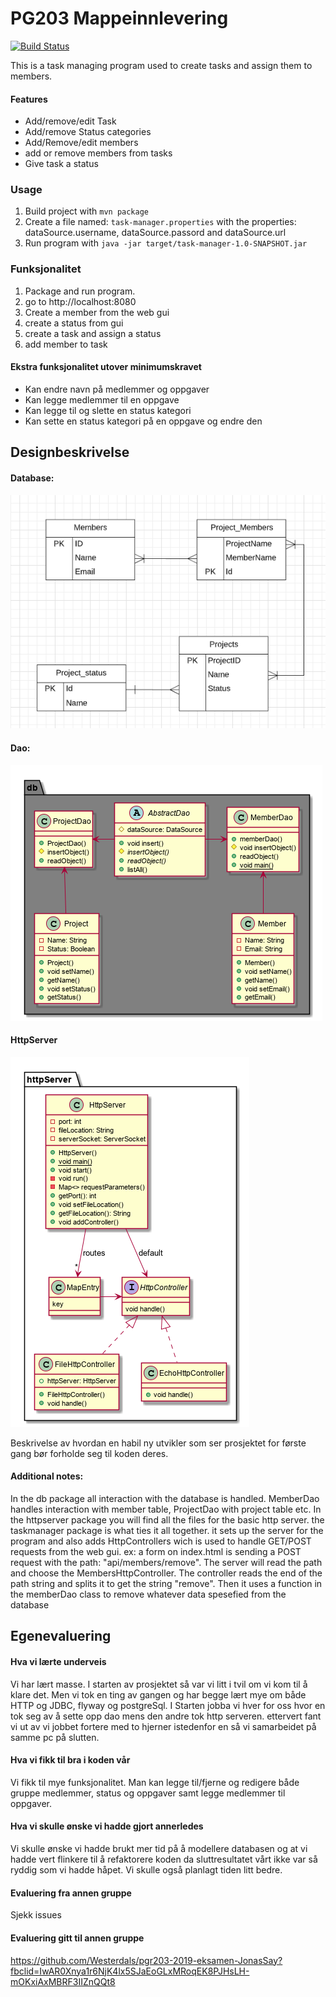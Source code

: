 # PG203 Mappeinnlevering
[![Build Status](https://travis-ci.com/Westerdals/pgr203-2019-eksamen-Kalmar99.svg?token=ZwbhWyfocDYjz7nBUyRs&branch=master)](https://travis-ci.com/Westerdals/pgr203-2019-eksamen-Kalmar99)

This is a task managing program used to create tasks and assign them to members.
#### Features
* Add/remove/edit Task
* Add/remove Status categories
* Add/Remove/edit members
* add or remove members from tasks
* Give task a status

### Usage

1. Build project with `mvn package`
2. Create a file named: `task-manager.properties` with the properties: dataSource.username, dataSource.passord and dataSource.url
3. Run program with `java -jar target/task-manager-1.0-SNAPSHOT.jar`

### Funksjonalitet

1. Package and run program.
2. go to http://localhost:8080
3. Create a member from the web gui
4. create a status from gui
5. create a task and assign a status
6. add member to task

#### Ekstra funksjonalitet utover minimumskravet
* Kan endre navn på medlemmer og oppgaver
* Kan legge medlemmer til en oppgave
* Kan legge til og slette en status kategori
* Kan sette en status kategori på en oppgave og endre den


## Designbeskrivelse

#### Database:
![image](docs/DbModell.PNG)

#### Dao:
![image](docs/Database.png)

#### HttpServer
![image](docs/HttpServer.png)

Beskrivelse av hvordan en habil ny utvikler som ser prosjektet for første gang bør forholde seg til koden deres.

#### Additional notes:
In the db package all interaction with the database is handled. MemberDao handles interaction with member table, ProjectDao with project table etc.
In the httpserver package you will find all the files for the basic http server.
the taskmanager package is what ties it all together. it sets up the server for the program and also adds HttpControllers wich is used to handle GET/POST requests from the web gui.
ex: a form on index.html is sending a POST request with the path: "api/members/remove". The server will read the path and choose the MembersHttpController. The controller reads the end of the path string and splits it to get the string "remove". Then it uses a function in the memberDao class to remove whatever data spesefied from the database

## Egenevaluering

#### Hva vi lærte underveis
Vi har lært masse. I starten av prosjektet så var vi litt i tvil om vi kom til å klare det. Men vi tok en ting av gangen og har begge lært mye om både HTTP og JDBC, flyway og postgreSql.
I Starten jobba vi hver for oss hvor en tok seg av å sette opp dao mens den andre tok http serveren. ettervert fant vi ut av vi jobbet fortere med to hjerner istedenfor en så vi samarbeidet på samme pc på slutten. 
#### Hva vi fikk til bra i koden vår
Vi fikk til mye funksjonalitet. Man kan legge til/fjerne og redigere både gruppe medlemmer, status og oppgaver samt legge medlemmer til oppgaver.
#### Hva vi skulle ønske vi hadde gjort annerledes
Vi skulle ønske vi hadde brukt mer tid på å modellere databasen og at vi hadde vert flinkere til å refaktorere koden da sluttresultatet vårt ikke var så ryddig som vi hadde håpet. Vi skulle også planlagt tiden litt bedre.
#### Evaluering fra annen gruppe
Sjekk issues
#### Evaluering gitt til annen gruppe
https://github.com/Westerdals/pgr203-2019-eksamen-JonasSay?fbclid=IwAR0Xnya1r6NjK4lx5SJaEoGLxMRoqEK8PJHsLH-mOKxiAxMBRF3IIZnQQt8
